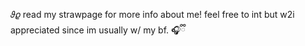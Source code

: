 𝜗𝜚 read my strawpage for more info about me! feel free to int but w2i appreciated since im usually w/ my bf. 🎧ྀི

